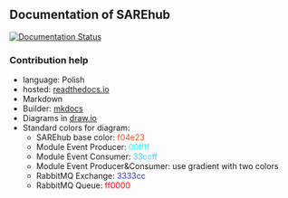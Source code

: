 ## Documentation of SAREhub
[![Documentation Status](https://readthedocs.org/projects/sarehub/badge/?version=stable)](http://sarehub.readthedocs.io/pl/stable/?badge=stable)

### Contribution help
- language: Polish
- hosted: [readthedocs.io](http://sarehub.readthedocs.io/pl/)
- Markdown
- Builder: [mkdocs](http://www.mkdocs.org/)
- Diagrams in [draw.io](https://www.draw.io/)
- Standard colors for diagram:
  * SAREhub base color: <span style="color: f04e23;">f04e23</span>
  * Module Event Producer:  <span style="color: 00ffff;">00ffff</span>
  * Module Event Consumer:  <span style="color: 33ccff;">33ccff</span>
  * Module Event Producer&Consumer:  use gradient with two colors
  * RabbitMQ Exchange: <span style="color: 3333cc;">3333cc</span>
  * RabbitMQ Queue: <span style="color: ff0000;">ff0000</span>
